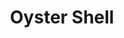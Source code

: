 ---
language: id
layout: product-item
title: Oyster Shell
description: Description in &amp; Oyster Shell
keyword: keyword in Oyster Shell
image: /images/Oyster-shell-Full-Chisel.jpg
sub-title: Oyster Shell
article-1: Height &#58; 8" <br>Length &#58; 36" &#38; Random lengths 8″- 30″<br>Depth &#58; 1/2″<br>Panel &#58; Full Chisel <br>Color &#58; beige colored with minimal variation
title-right: Oyster Shell
article-right: Oyster Shell
title-2: Oyster Shell
article-2: Oyster Shell
article-3: Oyster Shell
alt-slide1: Oyster Shell
alt-slide2: Oyster Shell
alt-slide3: Oyster Shell
slide1: /images/Oyster-shell-Full-Chisel.jpg
slide2: /images/Oyster-shell-Full-Chisel.jpg
slide3: /images/Oyster-shell-Full-Chisel.jpg
---